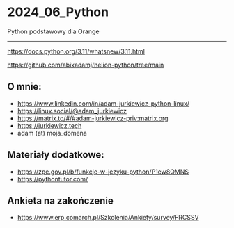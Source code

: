 # 2024_06_Python
Python podstawowy dla Orange

---

https://docs.python.org/3.11/whatsnew/3.11.html

https://github.com/abixadamj/helion-python/tree/main

## O mnie:
* https://www.linkedin.com/in/adam-jurkiewicz-python-linux/
* https://linux.social/@adam_jurkiewicz
* https://matrix.to/#/#adam-jurkiewicz-priv:matrix.org
* https://jurkiewicz.tech
* adam (at) moja_domena

## Materiały dodatkowe:
* https://zpe.gov.pl/b/funkcje-w-jezyku-python/P1ew8QMNS
* https://pythontutor.com/



## Ankieta na zakończenie
* https://www.erp.comarch.pl/Szkolenia/Ankiety/survey/FRCSSV